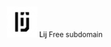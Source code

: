 <div style="display:inline-block;">
  <img src="lij.png" style="width:60px;height:60px">
  <b style="font-weight:500">Lij</b>
</div>
Free subdomain
